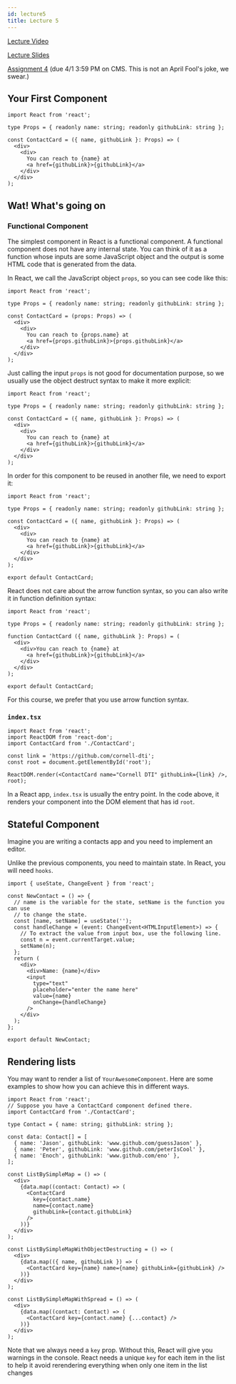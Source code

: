 ```yaml
---
id: lecture5
title: Lecture 5
---
```


[Lecture Video](https://drive.google.com/file/d/1az7P1eYb42oSr8aF1-30lCED9WoRWyVh/view?usp=sharing)

[Lecture Slides](https://docs.google.com/presentation/d/1EkK8zboXxakJYecXWlGR93NvyTevfyy6byxpXZEQVgI/edit?usp=sharing)

[Assignment 4](/docs/assignment4) (due 4/1 3:59 PM on CMS. This is not an April Fool's joke, we swear.)

## Your First Component

```tsx title="ContactCard.tsx"
import React from 'react';

type Props = { readonly name: string; readonly githubLink: string };

const ContactCard = ({ name, githubLink }: Props) => (
  <div>
    <div>
      You can reach to {name} at
      <a href={githubLink}>{githubLink}</a>
    </div>
  </div>
);
```

## Wat! What's going on

### Functional Component

The simplest component in React is a functional component. A functional component
does not have any internal state. You can think of it as a function whose inputs
are some JavaScript object and the output is some HTML code that is generated
from the data.

In React, we call the JavaScript object `props`, so you can see code like this:

```tsx title="ContactCard.tsx"
import React from 'react';

type Props = { readonly name: string; readonly githubLink: string };

const ContactCard = (props: Props) => (
  <div>
    <div>
      You can reach to {props.name} at
      <a href={props.githubLink}>{props.githubLink}</a>
    </div>
  </div>
);
```

Just calling the input `props` is not good for documentation purpose, so we
usually use the object destruct syntax to make it more explicit:

```tsx title="ContactCard.tsx"
import React from 'react';

type Props = { readonly name: string; readonly githubLink: string };

const ContactCard = ({ name, githubLink }: Props) => (
  <div>
    <div>
      You can reach to {name} at
      <a href={githubLink}>{githubLink}</a>
    </div>
  </div>
);
```

In order for this component to be reused in another file, we need to export it:

```tsx title="ContactCard.tsx"
import React from 'react';

type Props = { readonly name: string; readonly githubLink: string };

const ContactCard = ({ name, githubLink }: Props) => (
  <div>
    <div>
      You can reach to {name} at
      <a href={githubLink}>{githubLink}</a>
    </div>
  </div>
);

export default ContactCard;
```

React does not care about the arrow function syntax, so you can also write
it in function definition syntax:

```tsx title="ContactCard.tsx"
import React from 'react';

type Props = { readonly name: string; readonly githubLink: string };

function ContactCard ({ name, githubLink }: Props) = (
  <div>
    <div>You can reach to {name} at
      <a href={githubLink}>{githubLink}</a>
    </div>
  </div>
);

export default ContactCard;
```

For this course, we prefer that you use arrow function syntax.

### `index.tsx`

```tsx title="index.tsx"
import React from 'react';
import ReactDOM from 'react-dom';
import ContactCard from './ContactCard';

const link = 'https://github.com/cornell-dti';
const root = document.getElementById('root');

ReactDOM.render(<ContactCard name="Cornell DTI" githubLink={link} />, root);
```

In a React app, `index.tsx` is usually the entry point. In the code above, it
renders your component into the DOM element that has id `root`.

## Stateful Component

Imagine you are writing a contacts app and you need to implement an editor.

Unlike the previous components, you need to maintain state. In React, you will
need `hooks`.

```tsx
import { useState, ChangeEvent } from 'react';

const NewContact = () => {
  // name is the variable for the state, setName is the function you can use
  // to change the state.
  const [name, setName] = useState('');
  const handleChange = (event: ChangeEvent<HTMLInputElement>) => {
    // To extract the value from input box, use the following line.
    const n = event.currentTarget.value;
    setName(n);
  };
  return (
    <div>
      <div>Name: {name}</div>
      <input
        type="text"
        placeholder="enter the name here"
        value={name}
        onChange={handleChange}
      />
    </div>
  );
};

export default NewContact;
```

## Rendering lists

You may want to render a list of `YourAwesomeComponent`. Here are some examples
to show how you can achieve this in different ways.

```tsx
import React from 'react';
// Suppose you have a ContactCard component defined there.
import ContactCard from './ContactCard';

type Contact = { name: string; githubLink: string };

const data: Contact[] = [
  { name: 'Jason', githubLink: 'www.github.com/guessJason' },
  { name: 'Peter', githubLink: 'www.github.com/peterIsCool' },
  { name: 'Enoch', githubLink: 'www.github.com/eno' },
];

const ListBySimpleMap = () => (
  <div>
    {data.map((contact: Contact) => (
      <ContactCard
        key={contact.name}
        name={contact.name}
        githubLink={contact.githubLink}
      />
    ))}
  </div>
);

const ListBySimpleMapWithObjectDestructing = () => (
  <div>
    {data.map(({ name, githubLink }) => (
      <ContactCard key={name} name={name} githubLink={githubLink} />
    ))}
  </div>
);

const ListBySimpleMapWithSpread = () => (
  <div>
    {data.map((contact: Contact) => (
      <ContactCard key={contact.name} {...contact} />
    ))}
  </div>
);
```

Note that we always need a `key` prop. Without this, React will give you
warnings in the console. React needs a unique `key` for each item in the list to
help it avoid rerendering everything when only one item in the list changes

